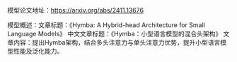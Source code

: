 模型论文地址：https://arxiv.org/abs/2411.13676

模型概述：文章标题：《Hymba: A Hybrid-head Architecture for Small Language Models》
中文文章标题：《Hymba：小型语言模型的混合头架构》
文章内容：提出Hymba架构，结合多头注意力与单头注意力优势，提升小型语言模型性能及泛化能力。
